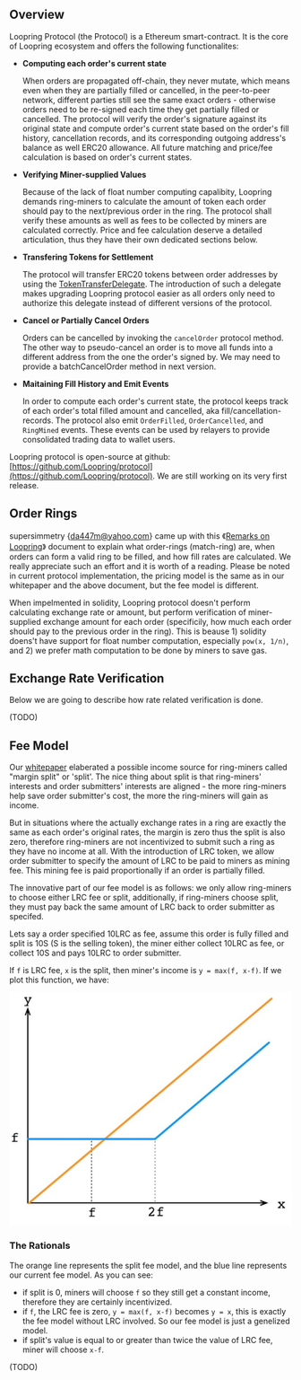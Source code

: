 
## Overview
Loopring Protocol (the Protocol) is a Ethereum smart-contract. It is the core of Loopring ecosystem and offers the following functionalites:

- **Computing each order's current state**
   
	When orders are propagated off-chain, they never mutate, which means even when they are partially filled or cancelled, in the peer-to-peer network, different parties still see the same exact orders - otherwise orders need to be re-signed each time they get partially filled or cancelled. The protocol will verify the order's signature against its original state and compute order's current state based on the order's fill history, cancellation records, and its corresponding outgoing address's balance as well ERC20 allowance. All future matching and price/fee calculation is based on order's current states. 


- **Verifying Miner-supplied Values**

	Because of the lack of float number computing capalibity, Loopring demands ring-miners to calculate the amount of token each order should pay to the next/previous order in the ring. The protocol shall verify these amounts as well as fees to be collected by miners are calculated correctly. Price and fee calculation deserve a detailed articulation, thus they have their own dedicated sections below.

- **Transfering Tokens for Settlement**

	The protocol will transfer ERC20 tokens between order addresses by using the [TokenTransferDelegate](https://github.com/Loopring/protocol/blob/master/contracts/TokenTransferDelegate.sol). The introduction of such a delegate makes upgrading Loopring protocol easier as all orders only need to authorize this delegate instead of different versions of the protocol. 

- **Cancel or Partially Cancel Orders**

	Orders can be cancelled by invoking the `cancelOrder` protocol method. The other way to pseudo-cancel an order is to move all funds into a different address from the one the order's signed by. We may need to provide a batchCancelOrder method in next version.

- **Maitaining Fill History and Emit Events**

	In order to compute each order's current state, the protocol keeps track of each order's total filled amount and cancelled, aka fill/cancellation-records. The protocol also emit `OrderFilled`, `OrderCancelled`, and `RingMined` events. These events can be used by relayers to provide consolidated trading data to wallet users.

Loopring protocol is open-source at github: [https://github.com/Loopring/protocol](https://github.com/Loopring/protocol). We are still working on its very first release.

## Order Rings

supersimmetry {[da447m@yahoo.com](mailto:da447m@yahoo.com)} came up with this 《[Remarks on Loopring](pdf/supersimmetry-loopring-remark.pdf)》 document to explain what order-rings (match-ring) are, when orders can form a valid ring to be filled, and how fill rates are calculated. We really appreciate such an effort and it is worth of a reading. Please be noted in current protocol implementation, the pricing model is the same as in our whitepaper and the above document, but the fee model is different.

When impelmented in solidity, Loopring protocol doesn't perform calculating exchange rate or amount, but perform verification of miner-supplied exchange amount for each order (specificily, how much each order should pay to the previous order in the ring). This is beause 1) solidity doens't have support for float number computation, especially `pow(x, 1/n)`, and 2) we prefer math computation to be done by miners to save gas.


## Exchange Rate Verification
Below we are going to describe how rate related verification is done.

(TODO)

## Fee Model

Our [whitepaper](https://github.com/Loopring/whitepaper/raw/master/en_whitepaper.pdf) elaberated a possible income source for ring-miners called "margin split" or 'split'. The nice thing about split is that ring-miners' interests and order submitters' interests are aligned - the more ring-miners help save order submitter's cost, the more the ring-miners will gain as income.

But in situations where the actually exchange rates in a ring are exactly the same as each order's original rates, the margin is zero thus the split is also zero, therefore ring-miners are not incentivized to submit such a ring as they have no income at all. With the introduction of LRC token, we allow order submitter to specify the amount of LRC to be paid to miners as mining fee. This mining fee is paid proportionally if an order is partially filled.

The innovative part of our fee model is as follows: we only allow ring-miners to choose either LRC fee or split, additionally, if ring-miners choose split, they must pay back the same amount of LRC back to order submitter as specifed.

Lets say a order specified 10LRC as fee, assume this order is fully filled and split is 10S (S is the selling token), the miner either collect 10LRC as fee, or collect 10S and pays 10LRC to order submitter.

If `f` is LRC fee, `x` is the split, then miner's income is `y = max(f, x-f)`. If we plot this function, we have:

![](img/fee-model.jpg)
### The Rationals

The orange line represents the split fee model, and the blue line represents our current fee model. As you can see:

- if split is 0, miners will choose `f` so they still get a constant income, therefore they are certainly incentivized.
- if `f`, the LRC fee is zero, `y = max(f, x-f)` becomes `y = x`, this is exactly the fee model without LRC involved. So our fee model is just a genelized model.
- if split's value is equal to or greater than twice the value of LRC fee, miner will choose `x-f`.

(TODO)

